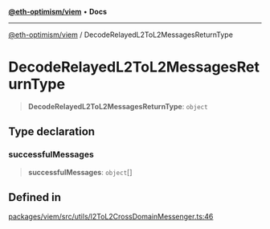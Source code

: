 [**@eth-optimism/viem**](../README.md) • **Docs**

***

[@eth-optimism/viem](../README.md) / DecodeRelayedL2ToL2MessagesReturnType

# DecodeRelayedL2ToL2MessagesReturnType

> **DecodeRelayedL2ToL2MessagesReturnType**: `object`

## Type declaration

### successfulMessages

> **successfulMessages**: `object`[]

## Defined in

[packages/viem/src/utils/l2ToL2CrossDomainMessenger.ts:46](https://github.com/ethereum-optimism/ecosystem/blob/5b57c542e6f02774701a464de238b830e81b7ecb/packages/viem/src/utils/l2ToL2CrossDomainMessenger.ts#L46)
